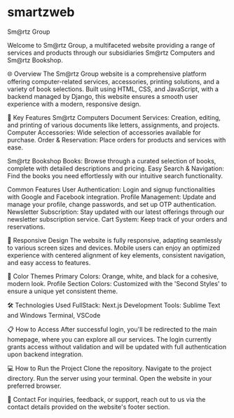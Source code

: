 # smartzweb

Sm@rtz Group 

Welcome to Sm@rtz Group, a multifaceted website providing a range of services and products through our subsidiaries Sm@rtz Computers and Sm@rtz Bookshop.

🌐 Overview The Sm@rtz Group website is a comprehensive platform offering computer-related services, accessories, printing solutions, and a variety of book selections. Built using HTML, CSS, and JavaScript, with a backend managed by Django, this website ensures a smooth user experience with a modern, responsive design.

🔑 Key Features Sm@rtz Computers Document Services: Creation, editing, and printing of various documents like letters, assignments, and projects. Computer Accessories: Wide selection of accessories available for purchase. Order & Reservation: Place orders for products and services with ease.

Sm@rtz Bookshop Books: Browse through a curated selection of books, complete with detailed descriptions and pricing. Easy Search & Navigation: Find the books you need effortlessly with our intuitive search functionality.

Common Features User Authentication: Login and signup functionalities with Google and Facebook integration. Profile Management: Update and manage your profile, change passwords, and set up OTP authentication. Newsletter Subscription: Stay updated with our latest offerings through our newsletter subscription service. Cart System: Keep track of your orders and reservations.

📱 Responsive Design The website is fully responsive, adapting seamlessly to various screen sizes and devices. Mobile users can enjoy an optimized experience with centered alignment of key elements, consistent navigation, and easy access to features.

🎨 Color Themes Primary Colors: Orange, white, and black for a cohesive, modern look. Profile Section Colors: Customized with the 'Second Styles' to ensure a unique yet consistent theme.

🛠️ Technologies Used FullStack: Next.js
Development Tools: Sublime Text and Windows Terminal, VSCode

📋 How to Access After successful login, you'll be redirected to the main homepage, where you can explore all our services. The login currently grants access without validation and will be updated with full authentication upon backend integration.

💻 How to Run the Project Clone the repository. Navigate to the project directory. Run the server using your terminal. Open the website in your preferred browser.

📧 Contact For inquiries, feedback, or support, reach out to us via the contact details provided on the website's footer section.
